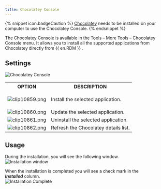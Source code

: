 ```yaml
---
title: Chocolatey Console
---
```

{% snippet icon.badgeCaution %} 
[Chocolatey](https://chocolatey.org/) needs to be installed on your computer to use the Chocolatey Console. 
{% endsnippet %}
 
The Chocolatey Console is available in the Tools – More Tools – Chocolatey Console menu. It allows you to install all the supported applications from Chocolatey directly from {{ en.RDM }} . 

## Settings 

![Chocolatey Console](/img/en/rdm/windows/clip10371.png) 

<table>
	<tr>
		<th>
OPTION 
		</th>
		<th>
DESCRIPTION 
		</th>
	</tr>
	<tr>
		<td>

![clip10859.png](/img/en/rdm/windows/clip10859.png) 
		</td>
		<td>
Install the selected application. 
		</td>
	</tr>
	<tr>
		<td>
![clip10860.png](/img/en/rdm/windows/clip10860.png) 
		</td>
		<td>
Update the selected application. 
		</td>
	</tr>
	<tr>
		<td>
![clip10861.png](/img/en/rdm/windows/clip10861.png) 
		</td>
		<td>
Uninstall the selected application. 
		</td>
	</tr>
	<tr>
		<td>
![clip10862.png](/img/en/rdm/windows/clip10862.png) 
		</td>
		<td>
Refresh the Chocolatey details list. 
		</td>
	</tr>
</table>

## Usage 

During the installation, you will see the following window.  
![Installation window](/img/en/rdm/windows/clip10372.png) 

When the installation is completed you will see a check mark in the ***Installed*** column.  
![Installation Complete](/img/en/rdm/windows/clip10405.png) 
